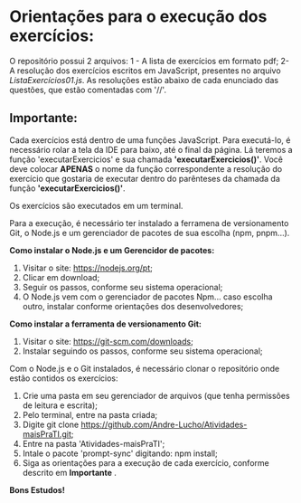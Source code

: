 # Orientações para o execução dos exercícios:

O repositório possui 2 arquivos:
1 - A lista de exercícios em formato pdf;
2- A resolução dos exercícios escritos em JavaScript, presentes no arquivo _ListaExercícios01.js_.
As resoluções estão abaixo de cada enunciado das questões, que estão comentadas com '//'.

## Importante:

Cada exercícios está dentro de uma funções JavaScript.
Para executá-lo, é necessário rolar a tela da IDE para baixo, até o final da página.
Lá teremos a função 'executarExercicios' e sua chamada **'executarExercicios()'**.
Você deve colocar **APENAS** o nome da função correspondente a resolução do exercício que gostaria de executar dentro do parênteses da chamada da função **'executarExercicios()'**.

Os exercícios são executados em um terminal.

Para a execução, é necessário ter instalado a ferramena de versionamento Git, o Node.js e um gerenciador de pacotes de sua escolha (npm, pnpm...).

**Como instalar o Node.js e um Gerencidor de pacotes:**

1. Visitar o site: https://nodejs.org/pt;
2. Clicar em download;
3. Seguir os passos, conforme seu sistema operacional;
4. O Node.js vem com o gerenciador de pacotes Npm... caso escolha outro, instalar conforme orientações dos desenvolvedores;

**Como instalar a ferramenta de versionamento Git:**

1.  Visitar o site: https://git-scm.com/downloads;
2.  Instalar seguindo os passos, conforme seu sistema operacional;

Com o Node.js e o Git instalados, é necessário clonar o repositório onde estão contidos os exercícios:

1. Crie uma pasta em seu gerenciador de arquivos (que tenha permissões de leitura e escrita);
2. Pelo terminal, entre na pasta criada;
3. Digite git clone https://github.com/Andre-Lucho/Atividades-maisPraTI.git;
4. Entre na pasta 'Atividades-maisPraTI';
5. Intale o pacote 'prompt-sync' digitando: npm install;
6. Siga as orientações para a execução de cada exercício, conforme descrito em **Importante** .

**Bons Estudos!**
